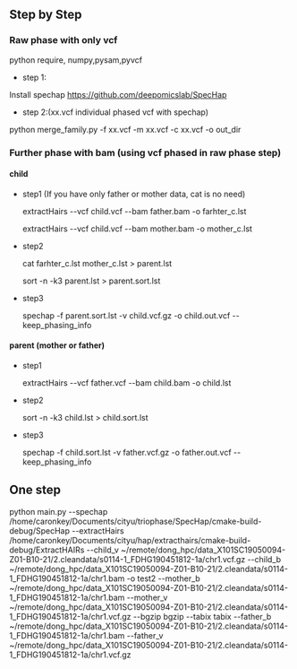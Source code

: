 ## Step by Step
### Raw phase with only vcf
python require, numpy,pysam,pyvcf
* step 1:

Install spechap https://github.com/deepomicslab/SpecHap
* step 2:(xx.vcf individual phased vcf with spechap)

python merge_family.py -f xx.vcf -m xx.vcf -c xx.vcf -o out_dir


### Further phase with bam (using vcf phased in raw phase step)
#### child 
* step1 (If you have only father or mother data, cat is no need)
  
  extractHairs --vcf child.vcf --bam father.bam -o farhter_c.lst
  
  extractHairs --vcf child.vcf --bam mother.bam -o mother_c.lst
* step2

    cat farhter_c.lst mother_c.lst > parent.lst

    sort -n -k3 parent.lst > parent.sort.lst
* step3

    spechap -f parent.sort.lst -v child.vcf.gz -o child.out.vcf --keep_phasing_info

#### parent (mother or father)
* step1

  extractHairs --vcf father.vcf --bam child.bam -o child.lst
* step2

  sort -n -k3 child.lst > child.sort.lst
* step3

  spechap -f child.sort.lst -v father.vcf.gz -o father.out.vcf --keep_phasing_info

## One step
python main.py --spechap /home/caronkey/Documents/cityu/triophase/SpecHap/cmake-build-debug/SpecHap --extractHairs /home/caronkey/Documents/cityu/hap/extracthairs/cmake-build-debug/ExtractHAIRs --child_v ~/remote/dong_hpc/data_X101SC19050094-Z01-B10-21/2.cleandata/s0114-1_FDHG190451812-1a/chr1.vcf.gz --child_b ~/remote/dong_hpc/data_X101SC19050094-Z01-B10-21/2.cleandata/s0114-1_FDHG190451812-1a/chr1.bam -o test2 --mother_b ~/remote/dong_hpc/data_X101SC19050094-Z01-B10-21/2.cleandata/s0114-1_FDHG190451812-1a/chr1.bam --mother_v ~/remote/dong_hpc/data_X101SC19050094-Z01-B10-21/2.cleandata/s0114-1_FDHG190451812-1a/chr1.vcf.gz --bgzip bgzip --tabix tabix --father_b ~/remote/dong_hpc/data_X101SC19050094-Z01-B10-21/2.cleandata/s0114-1_FDHG190451812-1a/chr1.bam --father_v ~/remote/dong_hpc/data_X101SC19050094-Z01-B10-21/2.cleandata/s0114-1_FDHG190451812-1a/chr1.vcf.gz